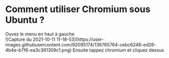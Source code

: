 <d1>
  <h1> Comment utiliser Chromium sous Ubuntu ?</h1>
  <p> Ouvez le menu en haut à gauche </br>
  ![Capture du 2021-10-11 11-18-53](https://user-images.githubusercontent.com/92095174/136765764-cebc6246-ed26-4b4e-b7f6-ea3c361309c1.png)
    Ensuite tappez chromium et cliquez dessus
    </p>
  </d1>
  
